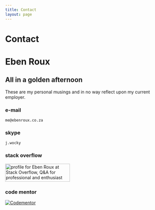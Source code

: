 ```yaml
---
title: Contact
layout: page
---
```

# Contact

<div id='shuttle-esb-jumbotron' class='jumbotron'>
	<h1>Eben Roux</h1>
	<h2>All in a golden afternoon</h2>
	<p>These are my personal musings and in no way reflect upon my current employer.</p>
</div>

### e-mail
```
me@ebenroux.co.za
```

### skype
```
j.wocky
```

### stack overflow
<a href="http://stackoverflow.com/users/324157/eben-roux">
<img src="http://stackoverflow.com/users/flair/324157.png" width="208" height="58" alt="profile for Eben Roux at Stack Overflow, Q&amp;A for professional and enthusiast programmers" title="profile for Eben Roux at Stack Overflow, Q&amp;A for professional and enthusiast programmers">
</a>

### code mentor

<a href="https://www.codementor.io/eben-roux?utm_source=github&utm_medium=button&utm_term=eben-roux&utm_campaign=github"><img src="https://cdn.codementor.io/badges/codementor_light.svg" alt="Codementor" style="max-width:100%"/></a>